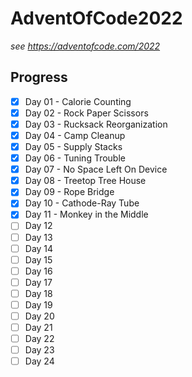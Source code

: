 # AdventOfCode2022

_see https://adventofcode.com/2022_

## Progress

-   [x] Day 01 - Calorie Counting
-   [x] Day 02 - Rock Paper Scissors
-   [x] Day 03 - Rucksack Reorganization
-   [x] Day 04 - Camp Cleanup
-   [x] Day 05 - Supply Stacks
-   [x] Day 06 - Tuning Trouble
-   [x] Day 07 - No Space Left On Device
-   [x] Day 08 - Treetop Tree House
-   [x] Day 09 - Rope Bridge
-   [x] Day 10 - Cathode-Ray Tube
-   [x] Day 11 - Monkey in the Middle
-   [ ] Day 12
-   [ ] Day 13
-   [ ] Day 14
-   [ ] Day 15
-   [ ] Day 16
-   [ ] Day 17
-   [ ] Day 18
-   [ ] Day 19
-   [ ] Day 20
-   [ ] Day 21
-   [ ] Day 22
-   [ ] Day 23
-   [ ] Day 24
